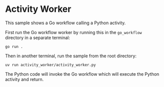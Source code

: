# Activity Worker

This sample shows a Go workflow calling a Python activity.

First run the Go workflow worker by running this in the `go_workflow` directory in a separate terminal:

    go run .

Then in another terminal, run the sample from the root directory:

    uv run activity_worker/activity_worker.py

The Python code will invoke the Go workflow which will execute the Python activity and return.